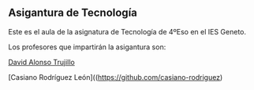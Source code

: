 ## Asigantura de Tecnología

Este es el aula de la asignatura de Tecnología de 4ºEso en el IES Geneto.

Los profesores que impartirán la asigantura son:

[David Alonso Trujillo](https://github.com/DAT-995)

[Casiano Rodríguez León]((https://github.com/casiano-rodriguez)
